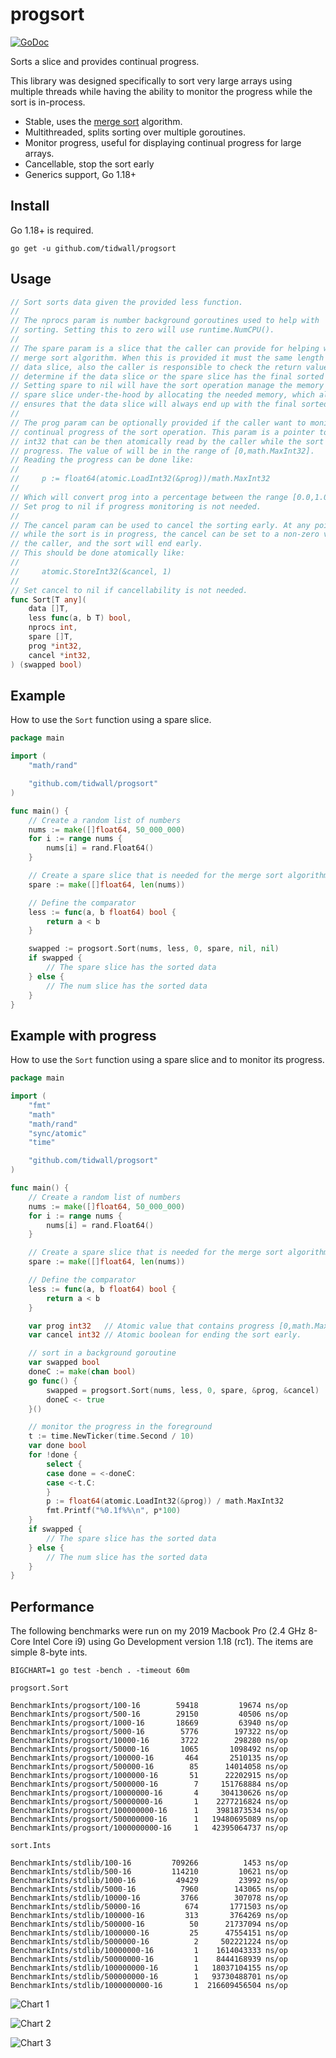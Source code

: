 # progsort

[![GoDoc](https://img.shields.io/badge/api-reference-blue.svg?style=flat-square)](https://godoc.org/github.com/tidwall/progsort)

Sorts a slice and provides continual progress.

This library was designed specifically to sort very large arrays using multiple
threads while having the ability to monitor the progress while the sort is in-process.

- Stable, uses the [merge sort](https://en.wikipedia.org/wiki/Merge_sort) 
algorithm.
- Multithreaded, splits sorting over multiple goroutines.
- Monitor progress, useful for displaying continual progress for large arrays.
- Cancellable, stop the sort early
- Generics support, Go 1.18+

## Install

Go 1.18+ is required.

```
go get -u github.com/tidwall/progsort
```

## Usage 

```go
// Sort sorts data given the provided less function.
//
// The nprocs param is number background goroutines used to help with
// sorting. Setting this to zero will use runtime.NumCPU().
//
// The spare param is a slice that the caller can provide for helping with the
// merge sort algorithm. When this is provided it must the same length as the
// data slice, also the caller is responsible to check the return value to
// determine if the data slice or the spare slice has the final sorted data.
// Setting spare to nil will have the sort operation manage the memory of the
// spare slice under-the-hood by allocating the needed memory, which also
// ensures that the data slice will always end up with the final sorted data.
//
// The prog param can be optionally provided if the caller want to monitor the
// continual progress of the sort operation. This param is a pointer to an
// int32 that can be then atomically read by the caller while the sort is in
// progress. The value of will be in the range of [0,math.MaxInt32].
// Reading the progress can be done like:
//
//     p := float64(atomic.LoadInt32(&prog))/math.MaxInt32
//
// Which will convert prog into a percentage between the range [0.0,1.0].
// Set prog to nil if progress monitoring is not needed.
//
// The cancel param can be used to cancel the sorting early. At any point
// while the sort is in progress, the cancel can be set to a non-zero value by
// the caller, and the sort will end early.
// This should be done atomically like:
//
//     atomic.StoreInt32(&cancel, 1)
//
// Set cancel to nil if cancellability is not needed.
func Sort[T any](
	data []T,
	less func(a, b T) bool,
	nprocs int,
	spare []T,
	prog *int32,
	cancel *int32,
) (swapped bool)
```

## Example 

How to use the `Sort` function using a spare slice.

```go
package main

import (
	"math/rand"

	"github.com/tidwall/progsort"
)

func main() {
	// Create a random list of numbers
	nums := make([]float64, 50_000_000)
	for i := range nums {
		nums[i] = rand.Float64()
	}

	// Create a spare slice that is needed for the merge sort algorithm.
	spare := make([]float64, len(nums))

	// Define the comparator
	less := func(a, b float64) bool {
		return a < b
	}

	swapped := progsort.Sort(nums, less, 0, spare, nil, nil)
	if swapped {
		// The spare slice has the sorted data
	} else {
		// The num slice has the sorted data
	}
}
```

## Example with progress

How to use the `Sort` function using a spare slice and to monitor its progress.

```go
package main

import (
	"fmt"
	"math"
	"math/rand"
	"sync/atomic"
	"time"

	"github.com/tidwall/progsort"
)

func main() {
	// Create a random list of numbers
	nums := make([]float64, 50_000_000)
	for i := range nums {
		nums[i] = rand.Float64()
	}

	// Create a spare slice that is needed for the merge sort algorithm.
	spare := make([]float64, len(nums))

	// Define the comparator
	less := func(a, b float64) bool {
		return a < b
	}

	var prog int32   // Atomic value that contains progress [0,math.MaxInt32]
	var cancel int32 // Atomic boolean for ending the sort early.

	// sort in a background goroutine
	var swapped bool
	doneC := make(chan bool)
	go func() {
		swapped = progsort.Sort(nums, less, 0, spare, &prog, &cancel)
		doneC <- true
	}()

	// monitor the progress in the foreground
	t := time.NewTicker(time.Second / 10)
	var done bool
	for !done {
		select {
		case done = <-doneC:
		case <-t.C:
		}
		p := float64(atomic.LoadInt32(&prog)) / math.MaxInt32
		fmt.Printf("%0.1f%%\n", p*100)
	}
	if swapped {
		// The spare slice has the sorted data
	} else {
		// The num slice has the sorted data
	}
}
```

## Performance 

The following benchmarks were run on my 2019 Macbook Pro (2.4 GHz 8-Core Intel Core i9) using Go Development version 1.18 (rc1). The items are simple 8-byte ints.

```
BIGCHART=1 go test -bench . -timeout 60m
```

`progsort.Sort`

```
BenchmarkInts/progsort/100-16        59418         19674 ns/op
BenchmarkInts/progsort/500-16        29150         40506 ns/op
BenchmarkInts/progsort/1000-16       18669         63940 ns/op
BenchmarkInts/progsort/5000-16        5776        197322 ns/op
BenchmarkInts/progsort/10000-16       3722        298280 ns/op
BenchmarkInts/progsort/50000-16       1065       1098492 ns/op
BenchmarkInts/progsort/100000-16       464       2510135 ns/op
BenchmarkInts/progsort/500000-16        85      14014058 ns/op
BenchmarkInts/progsort/1000000-16       51      22202915 ns/op
BenchmarkInts/progsort/5000000-16        7     151768884 ns/op
BenchmarkInts/progsort/10000000-16       4     304130626 ns/op
BenchmarkInts/progsort/50000000-16       1    2277216824 ns/op
BenchmarkInts/progsort/100000000-16      1    3981873534 ns/op
BenchmarkInts/progsort/500000000-16      1   19480695089 ns/op
BenchmarkInts/progsort/1000000000-16     1   42395064737 ns/op
```

`sort.Ints`

```
BenchmarkInts/stdlib/100-16         709266          1453 ns/op
BenchmarkInts/stdlib/500-16         114210         10621 ns/op
BenchmarkInts/stdlib/1000-16         49429         23992 ns/op
BenchmarkInts/stdlib/5000-16          7960        143065 ns/op
BenchmarkInts/stdlib/10000-16         3766        307078 ns/op
BenchmarkInts/stdlib/50000-16          674       1771503 ns/op
BenchmarkInts/stdlib/100000-16         313       3764269 ns/op
BenchmarkInts/stdlib/500000-16          50      21737094 ns/op
BenchmarkInts/stdlib/1000000-16         25      47554151 ns/op
BenchmarkInts/stdlib/5000000-16          2     502221224 ns/op
BenchmarkInts/stdlib/10000000-16         1    1614043333 ns/op
BenchmarkInts/stdlib/50000000-16         1    8444168939 ns/op
BenchmarkInts/stdlib/100000000-16        1   18037104155 ns/op
BenchmarkInts/stdlib/500000000-16        1   93730488701 ns/op
BenchmarkInts/stdlib/1000000000-16       1  216609456504 ns/op
```

![Chart 1](docs/chart1.png)

![Chart 2](docs/chart2.png)

![Chart 3](docs/chart3.png)
